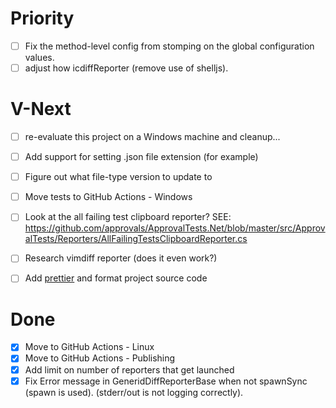 # Priority
* [ ] Fix the method-level config from stomping on the global configuration values.
* [ ] adjust how icdiffReporter (remove use of shelljs).

# V-Next
* [ ] re-evaluate this project on a Windows machine and cleanup...
* [ ] Add support for setting .json file extension (for example)
* [ ] Figure out what file-type version to update to
* [ ] Move tests to GitHub Actions - Windows
* [ ] Look at the all failing test clipboard reporter? SEE: https://github.com/approvals/ApprovalTests.Net/blob/master/src/ApprovalTests/Reporters/AllFailingTestsClipboardReporter.cs
* [ ] Research vimdiff reporter (does it even work?)
* [ ] Add [prettier](https://prettier.io/docs/en/install.html) and format project source code


# Done
* [x] Move to GitHub Actions - Linux
* [x] Move to GitHub Actions - Publishing
* [x] Add limit on number of reporters that get launched
* [x] Fix Error message in GeneridDiffReporterBase when not spawnSync (spawn is used). (stderr/out is not logging correctly).
